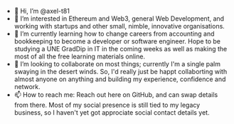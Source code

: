- 👋 Hi, I’m @axel-t81
- 👀 I’m interested in Ethereum and Web3, general Web Development, and working with startups and other small, nimble, innovative organisations.
- 🌱 I’m currently learning how to change careers from accounting and bookkeeping to become a developer or software engineer. Hope to be studying a UNE GradDip in IT in the coming weeks as well as making the most of all the free learning materials online.
- 💞️ I’m looking to collaborate on most things; currently I'm a single palm swaying in the desert winds. So, I'd really just be happt collaborting with almost anyone on anything and building my experience, confidence and network.
- 📫 How to reach me: Reach out here on GitHub, and can swap details from there. Most of my social presence is still tied to my legacy business, so I haven't yet got approciate social contact details yet.
<!---
axel-t81/axel-t81 is a ✨ special ✨ repository because its `README.md` (this file) appears on your GitHub profile.
You can click the Preview link to take a look at your changes.
--->
